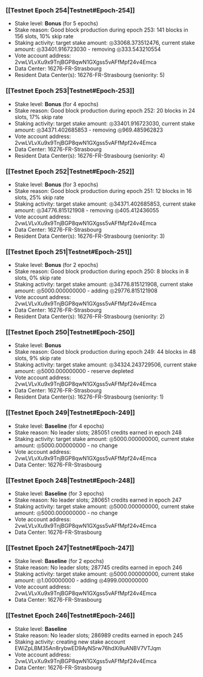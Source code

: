 ### [[Testnet Epoch 254|Testnet#Epoch-254]]
* Stake level: **Bonus** (for 5 epochs)
* Stake reason: Good block production during epoch 253: 141 blocks in 156 slots, 10% skip rate
* Staking activity: target stake amount: ◎33068.373512476, current stake amount: ◎33401.916723030 - removing ◎333.543210554
* Vote account address: 2vwLVLvXu9x9TnjBGP8qwN1GXgss5vAFfMpf24v4Emca
* Data Center: 16276-FR-Strasbourg
* Resident Data Center(s): 16276-FR-Strasbourg (seniority: 5)
### [[Testnet Epoch 253|Testnet#Epoch-253]]
* Stake level: **Bonus** (for 4 epochs)
* Stake reason: Good block production during epoch 252: 20 blocks in 24 slots, 17% skip rate
* Staking activity: target stake amount: ◎33401.916723030, current stake amount: ◎34371.402685853 - removing ◎969.485962823
* Vote account address: 2vwLVLvXu9x9TnjBGP8qwN1GXgss5vAFfMpf24v4Emca
* Data Center: 16276-FR-Strasbourg
* Resident Data Center(s): 16276-FR-Strasbourg (seniority: 4)
### [[Testnet Epoch 252|Testnet#Epoch-252]]
* Stake level: **Bonus** (for 3 epochs)
* Stake reason: Good block production during epoch 251: 12 blocks in 16 slots, 25% skip rate
* Staking activity: target stake amount: ◎34371.402685853, current stake amount: ◎34776.815121908 - removing ◎405.412436055
* Vote account address: 2vwLVLvXu9x9TnjBGP8qwN1GXgss5vAFfMpf24v4Emca
* Data Center: 16276-FR-Strasbourg
* Resident Data Center(s): 16276-FR-Strasbourg (seniority: 3)
### [[Testnet Epoch 251|Testnet#Epoch-251]]
* Stake level: **Bonus** (for 2 epochs)
* Stake reason: Good block production during epoch 250: 8 blocks in 8 slots, 0% skip rate
* Staking activity: target stake amount: ◎34776.815121908, current stake amount: ◎5000.000000000 - adding ◎29776.815121908
* Vote account address: 2vwLVLvXu9x9TnjBGP8qwN1GXgss5vAFfMpf24v4Emca
* Data Center: 16276-FR-Strasbourg
* Resident Data Center(s): 16276-FR-Strasbourg (seniority: 2)
### [[Testnet Epoch 250|Testnet#Epoch-250]]
* Stake level: **Bonus**
* Stake reason: Good block production during epoch 249: 44 blocks in 48 slots, 9% skip rate
* Staking activity: target stake amount: ◎34324.243729506, current stake amount: ◎5000.000000000 - reserve depleted
* Vote account address: 2vwLVLvXu9x9TnjBGP8qwN1GXgss5vAFfMpf24v4Emca
* Data Center: 16276-FR-Strasbourg
* Resident Data Center(s): 16276-FR-Strasbourg (seniority: 1)
### [[Testnet Epoch 249|Testnet#Epoch-249]]
* Stake level: **Baseline** (for 4 epochs)
* Stake reason: No leader slots; 285051 credits earned in epoch 248
* Staking activity: target stake amount: ◎5000.000000000, current stake amount: ◎5000.000000000 - no change
* Vote account address: 2vwLVLvXu9x9TnjBGP8qwN1GXgss5vAFfMpf24v4Emca
* Data Center: 16276-FR-Strasbourg
### [[Testnet Epoch 248|Testnet#Epoch-248]]
* Stake level: **Baseline** (for 3 epochs)
* Stake reason: No leader slots; 280651 credits earned in epoch 247
* Staking activity: target stake amount: ◎5000.000000000, current stake amount: ◎5000.000000000 - no change
* Vote account address: 2vwLVLvXu9x9TnjBGP8qwN1GXgss5vAFfMpf24v4Emca
* Data Center: 16276-FR-Strasbourg
### [[Testnet Epoch 247|Testnet#Epoch-247]]
* Stake level: **Baseline** (for 2 epochs)
* Stake reason: No leader slots; 287745 credits earned in epoch 246
* Staking activity: target stake amount: ◎5000.000000000, current stake amount: ◎1.000000000 - adding ◎4999.000000000
* Vote account address: 2vwLVLvXu9x9TnjBGP8qwN1GXgss5vAFfMpf24v4Emca
* Data Center: 16276-FR-Strasbourg
### [[Testnet Epoch 246|Testnet#Epoch-246]]
* Stake level: **Baseline**
* Stake reason: No leader slots; 286989 credits earned in epoch 245
* Staking activity: creating new stake account EWiZpLBM35An8rybwED9AyNSrw76hdXi9uANBV7VTJqm
* Vote account address: 2vwLVLvXu9x9TnjBGP8qwN1GXgss5vAFfMpf24v4Emca
* Data Center: 16276-FR-Strasbourg